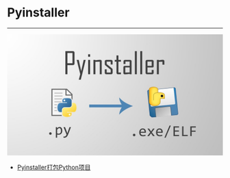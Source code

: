 # Pyinstaller

---

[![Pyinstaller](./images/title.jpg)](https://pyinstaller.org/en/stable/)

- [Pyinstaller打包Python项目](/repository/Tools/Pyinstaller/docs/Pyinstaller打包Python项目.md#pyinstaller打包python项目)